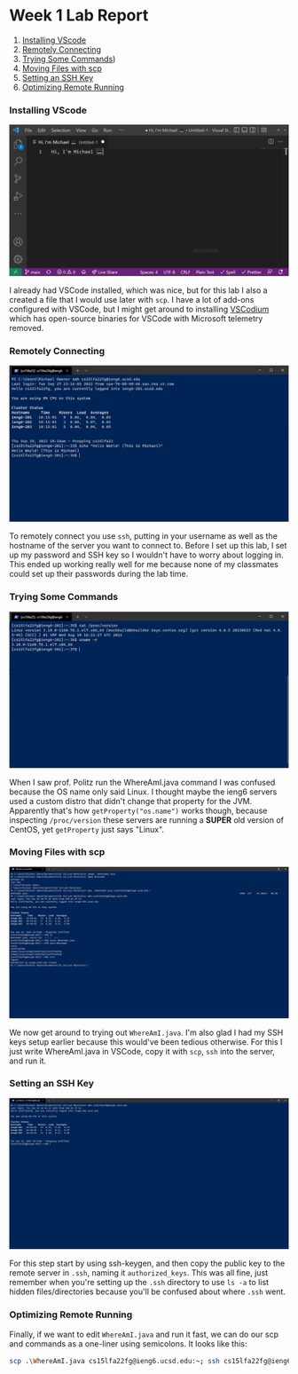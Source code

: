 # Week 1 Lab Report

1. [Installing VScode](#installing-vscode)
2. [Remotely Connecting](#remotely-connecting)
3. [Trying Some Commands](#trying-some-commands))
4. [Moving Files with scp](#moving-files-with-scp)
5. [Setting an SSH Key](#trying-some-commands)
6. [Optimizing Remote Running](#optimizing-remote-running)

### Installing VScode

![](Lab-1-Images/vscode.png)

I already had VSCode installed, which was nice, but for this lab I also a created a file that I would use later with `scp`. I have a lot of add-ons configured with VSCode, but I might get around to installing [VSCodium](https://vscodium.com/) which has open-source binaries for VSCode with Microsoft telemetry removed.

### Remotely Connecting

![](Lab-1-Images/remoteconnection.png)

To remotely connect you use `ssh`, putting in your username as well as the hostname of the server you want to connect to. Before I set up this lab, I set up my password and SSH key so I wouldn't have to worry about logging in. This ended up working really well for me because none of my classmates could set up their passwords during the lab time.

### Trying Some Commands

![](Lab-1-Images/versioncommand.png)

When I saw prof. Politz run the WhereAmI.java command I was confused because the OS name only said Linux. I thought maybe the ieng6 servers used a custom distro that didn't change that property for the JVM. Apparently that's how `getProperty("os.name")` works though, because inspecting `/proc/version` these servers are running a **SUPER** old version of CentOS, yet `getProperty` just says "Linux".

### Moving Files with scp

![](Lab-1-Images/scp.png)

We now get around to trying out `WhereAmI.java`. I'm also glad I had my SSH keys setup earlier because this would've been tedious otherwise. For this I just write WhereAmI.java in VSCode, copy it with `scp`, `ssh` into the server, and run it.

### Setting an SSH Key

![](Lab-1-Images/sshkeys.png)

For this step start by using ssh-keygen, and then copy the public key to the remote server in `.ssh`, naming it `authorized_keys`. This was all fine, just remember when you're setting up the `.ssh` directory to use `ls -a` to list hidden files/directories because you'll be confused about where `.ssh` went.

### Optimizing Remote Running

Finally, if we want to edit `WhereAmI.java` and run it fast, we can do our scp and commands as a one-liner using semicolons. It looks like this:

```bash
scp .\WhereAmI.java cs15lfa22fg@ieng6.ucsd.edu:~; ssh cs15lfa22fg@ieng6.ucsd.edu "javac WhereAmI.java; java WhereAmI"
```
